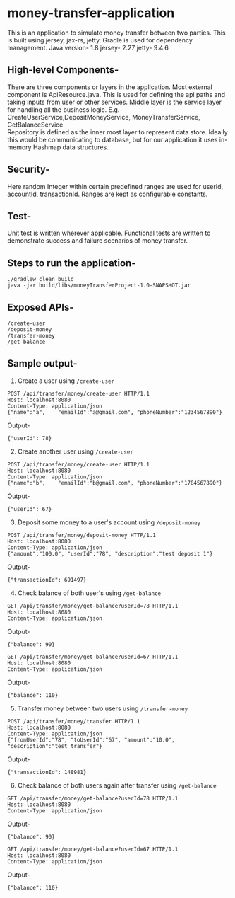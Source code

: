 # money-transfer-application
This is an application to simulate money transfer between two parties. This is built using jersey, jax-rs, jetty.
Gradle is used for dependency management.
Java version- 1.8
jersey- 2.27
jetty- 9.4.6

## High-level Components-
There are three components or layers in the application.
Most external component is ApiResource.java. This is used for defining the api paths and taking inputs from user or other services.
Middle layer is the service layer for handling all the business logic. E.g.- CreateUserService,DepositMoneyService, MoneyTransferService, GetBalanceService.  
Repository is defined as the inner most layer to represent data store. Ideally this would be communicating to database, but for our application it uses in-memory Hashmap data structures.

## Security-
Here random Integer within certain predefined ranges are used for userId, accountId, transactionId. Ranges are kept as configurable constants.

## Test-
Unit test is written wherever applicable.
Functional tests are written to demonstrate success and failure scenarios of money transfer.

## Steps to run the application-
```
./gradlew clean build
java -jar build/libs/moneyTransferProject-1.0-SNAPSHOT.jar
```

## Exposed APIs-
```
/create-user
/deposit-money
/transfer-money
/get-balance
```

## Sample output-
1. Create a user using `/create-user`
```
POST /api/transfer/money/create-user HTTP/1.1
Host: localhost:8080
Content-Type: application/json
{"name":"a",	"emailId":"a@gmail.com", "phoneNumber":"1234567890"}
```
Output-
```
{"userId": 78}
```
2. Create another user using `/create-user`
```
POST /api/transfer/money/create-user HTTP/1.1
Host: localhost:8080
Content-Type: application/json
{"name":"b",	"emailId":"b@gmail.com", "phoneNumber":"1784567890"}
```
Output-
```
{"userId": 67}
```
3. Deposit some money to a user's account using `/deposit-money`
```
POST /api/transfer/money/deposit-money HTTP/1.1
Host: localhost:8080
Content-Type: application/json
{"amount":"100.0", "userId":"78", "description":"test deposit 1"}
```
Output-
```
{"transactionId": 691497}
```
4. Check balance of both user's using `/get-balance`
```
GET /api/transfer/money/get-balance?userId=78 HTTP/1.1
Host: localhost:8080
Content-Type: application/json
```
Output-
```
{"balance": 90}

GET /api/transfer/money/get-balance?userId=67 HTTP/1.1
Host: localhost:8080
Content-Type: application/json
```
Output-
```
{"balance": 110}
```
5. Transfer money between two users using `/transfer-money`
```
POST /api/transfer/money/transfer HTTP/1.1
Host: localhost:8080
Content-Type: application/json
{"fromUserId":"78",	"toUserId":"67", "amount":"10.0", "description":"test transfer"}
```
Output-
```
{"transactionId": 148981}
```
6. Check balance of both users again after transfer using `/get-balance`
```
GET /api/transfer/money/get-balance?userId=78 HTTP/1.1
Host: localhost:8080
Content-Type: application/json
```
Output-
```
{"balance": 90}
```
```
GET /api/transfer/money/get-balance?userId=67 HTTP/1.1
Host: localhost:8080
Content-Type: application/json
```
Output-
```
{"balance": 110}
```